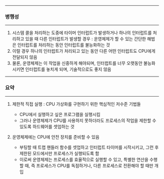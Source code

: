 -----
### 병행성
-----
1. 시스템 콜을 처리하는 도중에 타이머 인터럽트가 발생하거나 하나의 인터럽트를 처리하고 있을 때 다른 인터럽트가 발생할 경우 : 운영체제가 할 수 있는 간단한 해법은 인터럽트를 처리하는 동안 인터럽트를 불능화하는 것
2. 이럴 경우 하나의 인터럽트가 처리되고 있는 동안 다른 어떤 인터럽트도 CPU에게 전달되지 않음
3. 물론, 운영체제는 이 작업을 신중하게 해야되며, 인터럽트를 너무 오랫동안 불능화시키면 인터럽트를 놓치게 되며, 기술적으로도 좋지 않음

-----
### 요약
-----
1. 제한적 직접 실행 : CPU 가상화를 구현하기 위한 핵심적인 저수준 기법들
   - CPU에서 실행하고 싶은 프로그램을 실행시킴
   - 그러나 운영체제가 CPU를 사용하지 못하더라도 프로세스의 작업을 제한할 수 있도록 하드웨어를 셋업하는 것
  
2. 운영체제에는 CPU에 안전 장치를 준비할 수 있음
   - 부팅할 때 트랩 핸들러 함수를 셋업하고 인터럽트 타이머를 시작시키고, 그런 후 제한된 모드에서만 프로세스가 실행되도록 함
   - 이로써 운영체제는 프로세스를 효율적으로 실행할 수 있고, 특별한 연산을 수행할 때, 즉 프로세스가 CPU를 독점하거나, 다른 프로세스로 전환해야 할 때만 개입
